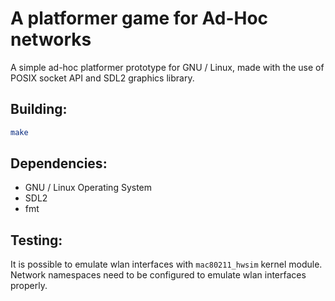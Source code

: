 # A platformer game for Ad-Hoc networks
A simple ad-hoc platformer prototype for GNU / Linux, 
made with the use of POSIX socket API and SDL2 graphics library.

## Building:
```sh
make
```

## Dependencies:
- GNU / Linux Operating System
- SDL2
- fmt

## Testing:
It is possible to emulate wlan interfaces with `mac80211_hwsim` kernel module.
Network namespaces need to be configured to emulate wlan interfaces properly.
